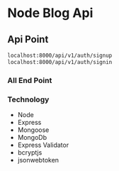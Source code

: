 # Node Blog Api

## Api Point

```bash
localhost:8000/api/v1/auth/signup
localhost:8000/api/v1/auth/signin
```

### All End Point

### Technology

- Node
- Express
- Mongoose
- MongoDb
- Express Validator
- bcryptjs
- jsonwebtoken
